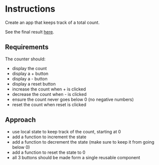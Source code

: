 # Instructions
Create an app that keeps track of a total count.

See the final result [here](https://mjn50xwm6x.codesandbox.io/).

## Requirements

The counter should:
- display the count
- display a + button
- display a - button
- display a reset button
- increase the count when  + is clicked
- decrease the count when - is clicked
- ensure the count never goes below 0 (no negative numbers)
- reset the count when reset is clicked

## Approach

- use local state to keep track of the count, starting at 0
- add a function to increment the state
- add a function to decrement the state (make sure to keep it from going below 0)
- add a function to reset the state to 0
- all 3 buttons should be made form a single reusable component